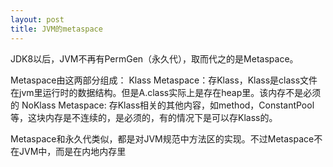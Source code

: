 ```yaml
---
layout: post
title: JVM的metaspace
---
```


JDK8以后，JVM不再有PermGen（永久代），取而代之的是Metaspace。

Metaspace由这两部分组成： Klass Metaspace：存Klass，Klass是class文件在jvm里运行时的数据结构。但是A.class实际上是存在heap里。该内存不是必须的
NoKlass Metaspace: 存Klass相关的其他内容，如method，ConstantPool等，这块内存是不连续的，是必须的，有的情况下是可以存Klass的。


Metaspace和永久代类似，都是对JVM规范中方法区的实现。不过Metaspace不在JVM中，而是在内地内存里